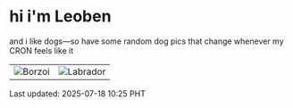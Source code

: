 # hi i'm Leoben

and i like dogs—so have some random dog pics that change whenever my CRON feels like it

|  |  |
|--------|----------|
| ![Borzoi](https://random-dog-vercel.vercel.app/api/random-borzoi?v=1752805524) | ![Labrador](https://random-dog-vercel.vercel.app/api/random-labrador?v=1752805524) |

Last updated: 2025-07-18 10:25 PHT
